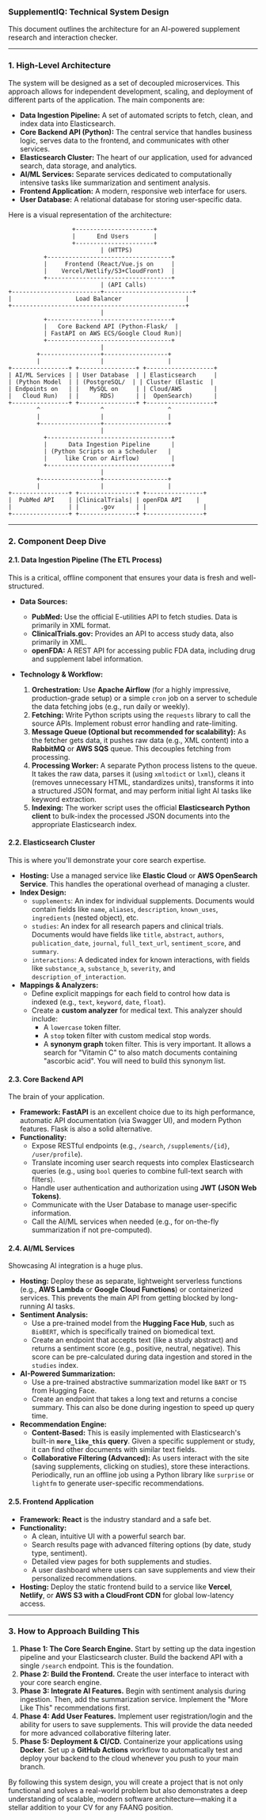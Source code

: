 ### **SupplementIQ: Technical System Design**

This document outlines the architecture for an AI-powered supplement research and interaction checker.

---

### **1. High-Level Architecture**

The system will be designed as a set of decoupled microservices. This approach allows for independent development, scaling, and deployment of different parts of the application. The main components are:

*   **Data Ingestion Pipeline:** A set of automated scripts to fetch, clean, and index data into Elasticsearch.
*   **Core Backend API (Python):** The central service that handles business logic, serves data to the frontend, and communicates with other services.
*   **Elasticsearch Cluster:** The heart of our application, used for advanced search, data storage, and analytics.
*   **AI/ML Services:** Separate services dedicated to computationally intensive tasks like summarization and sentiment analysis.
*   **Frontend Application:** A modern, responsive web interface for users.
*   **User Database:** A relational database for storing user-specific data.

Here is a visual representation of the architecture:

```
                  +----------------------+
                  |      End Users       |
                  +----------------------+
                          | (HTTPS)
          +-----------------------------------+
          |     Frontend (React/Vue.js on     |
          |    Vercel/Netlify/S3+CloudFront)  |
          +-----------------------------------+
                          | (API Calls)
+-------------------------+-------------------------+
|                  Load Balancer                  |
+-------------------------------------------------+
                          |
          +-----------------------------------+
          |   Core Backend API (Python-Flask/  |
          | FastAPI on AWS ECS/Google Cloud Run)|
          +-----------------------------------+
                          |
        +-----------------+------------------+
        |                 |                  |
+----------------+ +----------------+ +-------------------+
| AI/ML Services | | User Database  | | Elasticsearch     |
| (Python Model  | | (PostgreSQL/  | | Cluster (Elastic  |
| Endpoints on   | |   MySQL on     | | Cloud/AWS         |
|   Cloud Run)   | |      RDS)      | |  OpenSearch)      |
+----------------+ +----------------+ +-------------------+
        ^                 ^                  ^
        |                 |                  |
        +-----------------+------------------+
                          |
          +-----------------------------------+
          |      Data Ingestion Pipeline      |
          | (Python Scripts on a Scheduler   |
          |     like Cron or Airflow)         |
          +-----------------------------------+
                          |
        +-----------------+------------------+
        |                 |                  |
+----------------+ +----------------+ +----------------+
|  PubMed API    | |ClinicalTrials| | openFDA API    |
|                | |      .gov      | |                |
+----------------+ +----------------+ +----------------+

```

---

### **2. Component Deep Dive**

#### **2.1. Data Ingestion Pipeline (The ETL Process)**

This is a critical, offline component that ensures your data is fresh and well-structured.

*   **Data Sources:**
    *   **PubMed:** Use the official E-utilities API to fetch studies. Data is primarily in XML format.
    *   **ClinicalTrials.gov:** Provides an API to access study data, also primarily in XML.
    *   **openFDA:** A REST API for accessing public FDA data, including drug and supplement label information.

*   **Technology & Workflow:**
    1.  **Orchestration:** Use **Apache Airflow** (for a highly impressive, production-grade setup) or a simple `cron` job on a server to schedule the data fetching jobs (e.g., run daily or weekly).
    2.  **Fetching:** Write Python scripts using the `requests` library to call the source APIs. Implement robust error handling and rate-limiting.
    3.  **Message Queue (Optional but recommended for scalability):** As the fetcher gets data, it pushes raw data (e.g., XML content) into a **RabbitMQ** or **AWS SQS** queue. This decouples fetching from processing.
    4.  **Processing Worker:** A separate Python process listens to the queue. It takes the raw data, parses it (using `xmltodict` or `lxml`), cleans it (removes unnecessary HTML, standardizes units), transforms it into a structured JSON format, and may perform initial light AI tasks like keyword extraction.
    5.  **Indexing:** The worker script uses the official **Elasticsearch Python client** to bulk-index the processed JSON documents into the appropriate Elasticsearch index.

#### **2.2. Elasticsearch Cluster**

This is where you'll demonstrate your core search expertise.

*   **Hosting:** Use a managed service like **Elastic Cloud** or **AWS OpenSearch Service**. This handles the operational overhead of managing a cluster.
*   **Index Design:**
    *   `supplements`: An index for individual supplements. Documents would contain fields like `name`, `aliases`, `description`, `known_uses`, `ingredients` (nested object), etc.
    *   `studies`: An index for all research papers and clinical trials. Documents would have fields like `title`, `abstract`, `authors`, `publication_date`, `journal`, `full_text_url`, `sentiment_score`, and `summary`.
    *   `interactions`: A dedicated index for known interactions, with fields like `substance_a`, `substance_b`, `severity`, and `description_of_interaction`.
*   **Mappings & Analyzers:**
    *   Define explicit mappings for each field to control how data is indexed (e.g., `text`, `keyword`, `date`, `float`).
    *   Create a **custom analyzer** for medical text. This analyzer should include:
        *   A `lowercase` token filter.
        *   A `stop` token filter with custom medical stop words.
        *   A **synonym graph** token filter. This is very important. It allows a search for "Vitamin C" to also match documents containing "ascorbic acid". You will need to build this synonym list.

#### **2.3. Core Backend API**

The brain of your application.

*   **Framework:** **FastAPI** is an excellent choice due to its high performance, automatic API documentation (via Swagger UI), and modern Python features. Flask is also a solid alternative.
*   **Functionality:**
    *   Expose RESTful endpoints (e.g., `/search`, `/supplements/{id}`, `/user/profile`).
    *   Translate incoming user search requests into complex Elasticsearch queries (e.g., using `bool` queries to combine full-text search with filters).
    *   Handle user authentication and authorization using **JWT (JSON Web Tokens)**.
    *   Communicate with the User Database to manage user-specific information.
    *   Call the AI/ML services when needed (e.g., for on-the-fly summarization if not pre-computed).

#### **2.4. AI/ML Services**

Showcasing AI integration is a huge plus.

*   **Hosting:** Deploy these as separate, lightweight serverless functions (e.g., **AWS Lambda** or **Google Cloud Functions**) or containerized services. This prevents the main API from getting blocked by long-running AI tasks.
*   **Sentiment Analysis:**
    *   Use a pre-trained model from the **Hugging Face Hub**, such as `BioBERT`, which is specifically trained on biomedical text.
    *   Create an endpoint that accepts text (like a study abstract) and returns a sentiment score (e.g., positive, neutral, negative). This score can be pre-calculated during data ingestion and stored in the `studies` index.
*   **AI-Powered Summarization:**
    *   Use a pre-trained abstractive summarization model like `BART` or `T5` from Hugging Face.
    *   Create an endpoint that takes a long text and returns a concise summary. This can also be done during ingestion to speed up query time.
*   **Recommendation Engine:**
    *   **Content-Based:** This is easily implemented with Elasticsearch's built-in **`more_like_this` query**. Given a specific supplement or study, it can find other documents with similar text fields.
    *   **Collaborative Filtering (Advanced):** As users interact with the site (saving supplements, clicking on studies), store these interactions. Periodically, run an offline job using a Python library like `surprise` or `lightfm` to generate user-specific recommendations.

#### **2.5. Frontend Application**

*   **Framework:** **React** is the industry standard and a safe bet.
*   **Functionality:**
    *   A clean, intuitive UI with a powerful search bar.
    *   Search results page with advanced filtering options (by date, study type, sentiment).
    *   Detailed view pages for both supplements and studies.
    *   A user dashboard where users can save supplements and view their personalized recommendations.
*   **Hosting:** Deploy the static frontend build to a service like **Vercel**, **Netlify**, or **AWS S3 with a CloudFront CDN** for global low-latency access.

---

### **3. How to Approach Building This**

1.  **Phase 1: The Core Search Engine.** Start by setting up the data ingestion pipeline and your Elasticsearch cluster. Build the backend API with a single `/search` endpoint. This is the foundation.
2.  **Phase 2: Build the Frontend.** Create the user interface to interact with your core search engine.
3.  **Phase 3: Integrate AI Features.** Begin with sentiment analysis during ingestion. Then, add the summarization service. Implement the "More Like This" recommendations first.
4.  **Phase 4: Add User Features.** Implement user registration/login and the ability for users to save supplements. This will provide the data needed for more advanced collaborative filtering later.
5.  **Phase 5: Deployment & CI/CD.** Containerize your applications using **Docker**. Set up a **GitHub Actions** workflow to automatically test and deploy your backend to the cloud whenever you push to your main branch.

By following this system design, you will create a project that is not only functional and solves a real-world problem but also demonstrates a deep understanding of scalable, modern software architecture—making it a stellar addition to your CV for any FAANG position.
